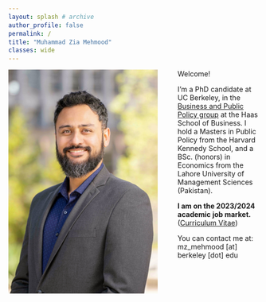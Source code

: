 ```yaml
---
layout: splash # archive
author_profile: false
permalink: /
title: "Muhammad Zia Mehmood"
classes: wide
---
```


<img src="/images/zia.jpg" width="300" align="left" style="display: block; margin-right: 40px;" /> 

Welcome!

I’m a PhD candidate at UC Berkeley, in the [Business and Public Policy group]("https://haas.berkeley.edu/bpp) at the Haas School of Business. I hold a Masters in Public Policy from the Harvard Kennedy School, and a BSc. (honors) in Economics from the Lahore University of Management Sciences (Pakistan).

**I am on the 2023/2024 academic job market.** ([Curriculum Vitae](/assets/cv/zia_20220929_cv.pdf))

You can contact me at: mz_mehmood [at] berkeley [dot] edu
